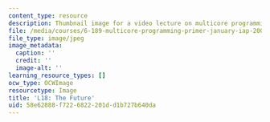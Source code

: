 ```yaml
---
content_type: resource
description: Thumbnail image for a video lecture on multicore programming.
file: /media/courses/6-189-multicore-programming-primer-january-iap-2007/58e62888f7226822201dd1b727b640da_l18.jpg
file_type: image/jpeg
image_metadata:
  caption: ''
  credit: ''
  image-alt: ''
learning_resource_types: []
ocw_type: OCWImage
resourcetype: Image
title: 'L18: The Future'
uid: 58e62888-f722-6822-201d-d1b727b640da
---
```

